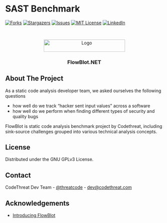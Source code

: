 
# SAST Benchmark
[![Forks][forks-shield]][forks-url]
[![Stargazers][stars-shield]][stars-url]
[![Issues][issues-shield]][issues-url]
[![MIT License][license-shield]][license-url]
[![LinkedIn][linkedin-shield]][linkedin-url]



<!-- PROJECT LOGO -->
<br />
<p align="center">
  <a href="https://codethreat.com">
    <img src="https://codethreat.com/images/Codethreat-Logo-kucuk-logo-p-800.png" alt="Logo" width="259" height="39">
  </a>

  <h3 align="center">FlowBlot.NET</h3>

</p>



<!-- ABOUT THE PROJECT -->
## About The Project

As a static code analysis developer team, we asked ourselves the following questions

* how well do we track “hacker sent input values” across a software
* how well do we perform when finding different types of security and quality bugs

FlowBlot is static code analysis benchmark project by Codethreat, including sink-source challenges grouped into various technical analysis concepts. 


<!-- LICENSE -->
## License

Distributed under the GNU GPLv3 License.



<!-- CONTACT -->
## Contact

CodeThreat Dev Team - [@threatcode](https://twitter.com/threatcode) - dev@codethreat.com



<!-- ACKNOWLEDGEMENTS -->
## Acknowledgements
* [Introducing FlowBlot](https://medium.com/@codethreat/introducing-flowblot-d1594f688131)





<!-- MARKDOWN LINKS & IMAGES -->
<!-- https://www.markdownguide.org/basic-syntax/#reference-style-links -->
[forks-shield]: https://img.shields.io/github/forks/CodeThreat/FlowBlot.Net.svg?style=flat-square
[forks-url]: https://github.com/CodeThreat/FlowBlot.Net/network/members
[stars-shield]: https://img.shields.io/github/stars/CodeThreat/FlowBlot.Net.svg?style=flat-square
[stars-url]: https://github.com/CodeThreat/FlowBlot.Net/stargazers
[issues-shield]: https://img.shields.io/github/issues/CodeThreat/FlowBlot.Net.svg?style=flat-square
[issues-url]: https://github.com/othneildrew/FlowBlot.Net/issues
[license-shield]: https://img.shields.io/github/license/CodeThreat/FlowBlot.Net.svg?style=flat-square
[license-url]: https://github.com/CodeThreat/FlowBlot.Net/blob/master/License.txt
[linkedin-shield]: https://img.shields.io/badge/-LinkedIn-black.svg?style=flat-square&logo=linkedin&colorB=555
[linkedin-url]: https://www.linkedin.com/company/codethreat
